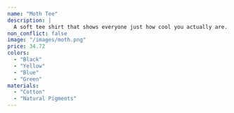 ```yaml
---
name: "Moth Tee"
description: |
  A soft tee shirt that shows everyone just how cool you actually are. Produced with all natural materials.
non_conflict: false
image: "/images/moth.png"
price: 34.72
colors:
  - "Black"
  - "Yellow"
  - "Blue"
  - "Green"
materials:
  - "Cotton"
  - "Natural Pigments"
---
```

